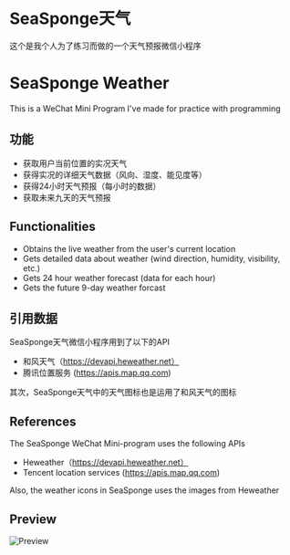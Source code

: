 # SeaSponge天气
这个是我个人为了练习而做的一个天气预报微信小程序  

# SeaSponge Weather
This is a WeChat Mini Program I've made for practice with programming

## 功能
* 获取用户当前位置的实况天气
* 获得实况的详细天气数据（风向、湿度、能见度等）
* 获得24小时天气预报（每小时的数据）
* 获取未来九天的天气预报

## Functionalities

* Obtains the live weather from the user's current location
* Gets detailed data about weather (wind direction, humidity, visibility, etc.)
* Gets 24 hour weather forecast (data for each hour)
* Gets the future 9-day weather forcast

## 引用数据
SeaSponge天气微信小程序用到了以下的API  

* 和风天气（https://devapi.heweather.net）
* 腾讯位置服务 (https://apis.map.qq.com)

其次，SeaSponge天气中的天气图标也是运用了和风天气的图标

## References
The SeaSponge WeChat Mini-program uses the following APIs

* Heweather（https://devapi.heweather.net）
* Tencent location services (https://apis.map.qq.com)

Also, the weather icons in SeaSponge uses the images from Heweather

## Preview

![Preview](./SeaSponge-weather-preview)
